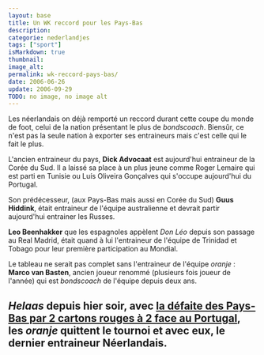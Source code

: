 ```yaml
---
layout: base
title: Un WK reccord pour les Pays-Bas
description: 
categorie: nederlandjes
tags: ["sport"]
isMarkdown: true
thumbnail: 
image_alt: 
permalink: wk-reccord-pays-bas/
date: 2006-06-26
update: 2006-09-29
TODO: no image, no image alt
---
```




Les néerlandais on déjà remporté un reccord durant cette coupe du monde de foot, celui de la nation présentant le plus de *bondscoach*. Biensûr, ce n'est pas la seule nation à exporter ses entraineurs mais c'est celle qui le fait le plus.

L'ancien entraineur du pays, **Dick Advocaat** est aujourd'hui entraineur de la Corée du Sud. Il a laissé sa place à un plus jeune comme Roger Lemaire qui est parti en Tunisie ou Luís Oliveira Gonçalves qui s'occupe aujourd'hui du Portugal. 

Son prédécesseur, (aux Pays-Bas mais aussi en Corée du Sud) **Guus Hiddink**, était entraineur de l'équipe australienne et devrait partir aujourd'hui entrainer les Russes.

**Leo Beenhakker** que les espagnoles appèlent *Don Léo* depuis son passage au Real Madrid, était quand à lui l'entraineur de l'équipe de Trinidad et Tobago pour leur première participation au Mondial.

Le tableau ne serait pas complet sans l'entraineur de l'équipe *oranje* : **Marco van Basten**, ancien joueur renommé (plusieurs fois joueur de l'année) qui est *bondscoach* de l'équipe depuis deux ans. 

*Helaas* depuis hier soir, avec [la défaite des Pays-Bas par 2 cartons rouges à 2 face au Portugal](http://fifaworldcup.yahoo.com/06/en/w/match/template.html?id=52), les *oranje* quittent le tournoi et avec eux, le dernier entraineur Néerlandais.
---